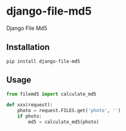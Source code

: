 # django-file-md5
Django File Md5

## Installation
```shell
pip install django-file-md5
```

## Usage
```python
from filemd5 import calculate_md5

def xxx(request):
    photo = request.FILES.get('photo', '')
    if photo:
        md5 = calculate_md5(photo)
```
